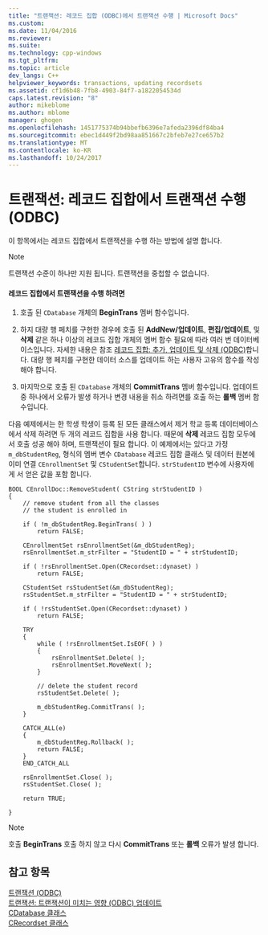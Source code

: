 ```yaml
---
title: "트랜잭션: 레코드 집합 (ODBC)에서 트랜잭션 수행 | Microsoft Docs"
ms.custom: 
ms.date: 11/04/2016
ms.reviewer: 
ms.suite: 
ms.technology: cpp-windows
ms.tgt_pltfrm: 
ms.topic: article
dev_langs: C++
helpviewer_keywords: transactions, updating recordsets
ms.assetid: cf1d6b48-7fb8-4903-84f7-a1822054534d
caps.latest.revision: "8"
author: mikeblome
ms.author: mblome
manager: ghogen
ms.openlocfilehash: 1451775374b94bbefb6396e7afeda2396df84ba4
ms.sourcegitcommit: ebec1d449f2bd98aa851667c2bfeb7e27ce657b2
ms.translationtype: MT
ms.contentlocale: ko-KR
ms.lasthandoff: 10/24/2017
---
```

# <a name="transaction-performing-a-transaction-in-a-recordset-odbc"></a>트랜잭션: 레코드 집합에서 트랜잭션 수행(ODBC)
이 항목에서는 레코드 집합에서 트랜잭션을 수행 하는 방법에 설명 합니다.  
  
> [!NOTE]
>  트랜잭션 수준이 하나만 지원 됩니다. 트랜잭션을 중첩할 수 없습니다.  
  
#### <a name="to-perform-a-transaction-in-a-recordset"></a>레코드 집합에서 트랜잭션을 수행 하려면  
  
1.  호출 된 `CDatabase` 개체의 **BeginTrans** 멤버 함수입니다.  
  
2.  하지 대량 행 페치를 구현한 경우에 호출 된 **AddNew/업데이트**, **편집/업데이트**, 및 **삭제** 같은 하나 이상의 레코드 집합 개체의 멤버 함수 필요에 따라 여러 번 데이터베이스입니다. 자세한 내용은 참조 [레코드 집합: 추가, 업데이트 및 삭제 (ODBC)](../../data/odbc/recordset-adding-updating-and-deleting-records-odbc.md)합니다. 대량 행 페치를 구현한 데이터 소스를 업데이트 하는 사용자 고유의 함수를 작성 해야 합니다.  
  
3.  마지막으로 호출 된 `CDatabase` 개체의 **CommitTrans** 멤버 함수입니다. 업데이트 중 하나에서 오류가 발생 하거나 변경 내용을 취소 하려면를 호출 하는 **롤백** 멤버 함수입니다.  
  
 다음 예제에서는 한 학생 학생이 등록 된 모든 클래스에서 제거 학교 등록 데이터베이스에서 삭제 하려면 두 개의 레코드 집합을 사용 합니다. 때문에 **삭제** 레코드 집합 모두에서 호출 성공 해야 하며, 트랜잭션이 필요 합니다. 이 예제에서는 있다고 가정 `m_dbStudentReg`, 형식의 멤버 변수 `CDatabase` 레코드 집합 클래스 및 데이터 원본에 이미 연결 `CEnrollmentSet` 및 `CStudentSet`합니다. `strStudentID` 변수에 사용자에 게 서 얻은 값을 포함 합니다.  
  
```  
BOOL CEnrollDoc::RemoveStudent( CString strStudentID )  
{  
    // remove student from all the classes  
    // the student is enrolled in  
  
    if ( !m_dbStudentReg.BeginTrans( ) )  
        return FALSE;  
  
    CEnrollmentSet rsEnrollmentSet(&m_dbStudentReg);  
    rsEnrollmentSet.m_strFilter = "StudentID = " + strStudentID;  
  
    if ( !rsEnrollmentSet.Open(CRecordset::dynaset) )  
        return FALSE;  
  
    CStudentSet rsStudentSet(&m_dbStudentReg);  
    rsStudentSet.m_strFilter = "StudentID = " + strStudentID;  
  
    if ( !rsStudentSet.Open(CRecordset::dynaset) )  
        return FALSE;  
  
    TRY  
    {  
        while ( !rsEnrollmentSet.IsEOF( ) )  
        {  
            rsEnrollmentSet.Delete( );  
            rsEnrollmentSet.MoveNext( );  
        }  
  
        // delete the student record  
        rsStudentSet.Delete( );  
  
        m_dbStudentReg.CommitTrans( );  
    }  
  
    CATCH_ALL(e)  
    {  
        m_dbStudentReg.Rollback( );  
        return FALSE;  
    }  
    END_CATCH_ALL  
  
    rsEnrollmentSet.Close( );  
    rsStudentSet.Close( );  
  
    return TRUE;  
  
}  
```  
  
> [!NOTE]
>  호출 **BeginTrans** 호출 하지 않고 다시 **CommitTrans** 또는 **롤백** 오류가 발생 합니다.  
  
## <a name="see-also"></a>참고 항목  
 [트랜잭션 (ODBC)](../../data/odbc/transaction-odbc.md)   
 [트랜잭션: 트랜잭션이 미치는 영향 (ODBC) 업데이트](../../data/odbc/transaction-how-transactions-affect-updates-odbc.md)   
 [CDatabase 클래스](../../mfc/reference/cdatabase-class.md)   
 [CRecordset 클래스](../../mfc/reference/crecordset-class.md)